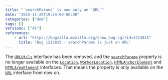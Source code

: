 ```yaml
---
title: "`searchParams` is now only on `URL`"
date: "2015-11-28T19:24:00-08:00"
categories: ["dom"]
tags: []
versions: ["45"]
references:
    - url: "https://bugzilla.mozilla.org/show_bug.cgi?id=1213815"
      title: "Bug 1213815 - searchParams is just on URL"
---
```

The [`URLUtils`](https://developer.mozilla.org/en-US/docs/Web/API/URLUtils) interface has been removed, and the [`searchParams`](https://developer.mozilla.org/en-US/docs/Web/API/URLUtils/searchParams) property is no longer available on the [`Location`](https://developer.mozilla.org/en-US/docs/Web/API/Location), [`WorkerLocation`](https://developer.mozilla.org/en-US/docs/Web/API/WorkerLocation), [`HTMLAnchorElement`](https://developer.mozilla.org/en-US/docs/Web/API/HTMLAnchorElement) and [`HTMLAreaElement`](https://developer.mozilla.org/en-US/docs/Web/API/HTMLAreaElement) interfaces. That means the property is only available on the [`URL`](https://developer.mozilla.org/en-US/docs/Web/API/URL) interface from now on.
